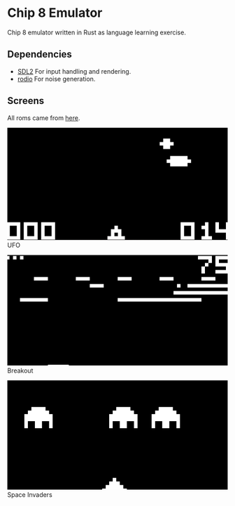 # Chip 8 Emulator

Chip 8 emulator written in Rust as language learning exercise.

## Dependencies

* [SDL2](https://github.com/Rust-SDL2/rust-sdl2)
    For input handling and rendering.
* [rodio](https://github.com/RustAudio/rodio)
    For noise generation.

## Screens

All roms came from [here](https://github.com/dmatlack/chip8/tree/master/roms).

![UFO](1.png)
UFO

![Breakout](2.png)
Breakout

![Space Invaders](3.png)
Space Invaders